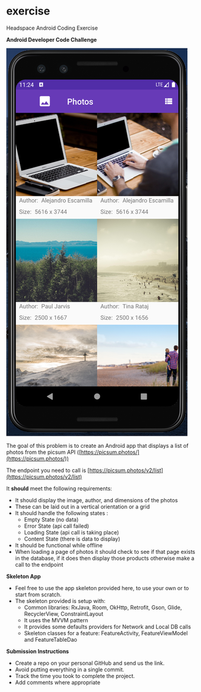 # exercise
Headspace Android Coding Exercise

**Android Developer Code Challenge**

[![Demo video](https://github.com/ConstantineMars/HsExercise/blob/master/files/Screen%20Shot%202020-03-19%20at%2011.24.08%20PM.png)](https://youtu.be/2CQyPyOEeoM)

The goal of this problem is to create an Android app that displays a list of photos from the picsum API ([https://picsum.photos/](https://picsum.photos/))

The endpoint you need to call is [https://picsum.photos/v2/list](https://picsum.photos/v2/list)

It **should** meet the following requirements:

- It should display the image, author, and dimensions of the photos
- These can be laid out in a vertical orientation or a grid
- It should handle the following states :
    - Empty State (no data)
    - Error State (api call failed)
    - Loading State (api call is taking place)
    - Content State (there is data to display)
- It should be functional while offline
- When loading a page of photos it should check to see if that page exists in the database, if it does then display those products otherwise make a call to the endpoint

**Skeleton App**

- Feel free to use the app skeleton provided here, to use your own or to start from scratch.
- The skeleton provided is setup with:
    - Common libraries: RxJava, Room, OkHttp, Retrofit, Gson, Glide, RecyclerView, ConstraintLayout
    - It uses the MVVM pattern
    - It provides some defaults providers for Network and Local DB calls
    - Skeleton classes for a feature: FeatureActivity, FeatureViewModel and FeatureTableDao

**Submission Instructions**

- Create a repo on your personal GitHub and send us the link.
- Avoid putting everything in a single commit.
- Track the time you took to complete the project.
- Add comments where appropriate
